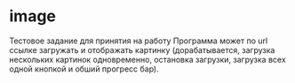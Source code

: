 # image
Тестовое задание для принятия на работу
Программа может по url ссылке загружать и отображать картинку
(дорабатывается, загрузка нескольких картинок одновременно, остановка загрузки, загрузка всех одной кнопкой и обший прогресс бар).
